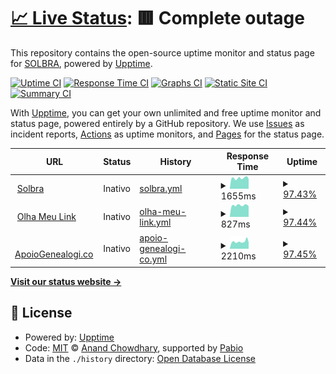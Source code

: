 # [📈 Live Status](https://solbra.github.io/status): <!--live status--> **🟥 Complete outage**

This repository contains the open-source uptime monitor and status page for [SOLBRA](https://www.solbra.com.br), powered by [Upptime](https://github.com/upptime/upptime).

[![Uptime CI](https://github.com/solbra/status/workflows/Uptime%20CI/badge.svg)](https://github.com/solbra/status/actions?query=workflow%3A%22Uptime+CI%22)
[![Response Time CI](https://github.com/solbra/status/workflows/Response%20Time%20CI/badge.svg)](https://github.com/solbra/status/actions?query=workflow%3A%22Response+Time+CI%22)
[![Graphs CI](https://github.com/solbra/status/workflows/Graphs%20CI/badge.svg)](https://github.com/solbra/status/actions?query=workflow%3A%22Graphs+CI%22)
[![Static Site CI](https://github.com/solbra/status/workflows/Static%20Site%20CI/badge.svg)](https://github.com/solbra/status/actions?query=workflow%3A%22Static+Site+CI%22)
[![Summary CI](https://github.com/solbra/status/workflows/Summary%20CI/badge.svg)](https://github.com/solbra/status/actions?query=workflow%3A%22Summary+CI%22)

With [Upptime](https://upptime.js.org), you can get your own unlimited and free uptime monitor and status page, powered entirely by a GitHub repository. We use [Issues](https://github.com/solbra/status/issues) as incident reports, [Actions](https://github.com/solbra/status/actions) as uptime monitors, and [Pages](https://solbra.github.io/status) for the status page.

<!--start: status pages-->
<!-- This summary is generated by Upptime (https://github.com/upptime/upptime) -->
<!-- Do not edit this manually, your changes will be overwritten -->
<!-- prettier-ignore -->
| URL | Status | History | Response Time | Uptime |
| --- | ------ | ------- | ------------- | ------ |
| <img alt="" src="https://icons.duckduckgo.com/ip3/solbra.com.br.ico" height="13"> [Solbra](https://solbra.com.br) | Inativo | [solbra.yml](https://github.com/solbra/status/commits/HEAD/history/solbra.yml) | <details><summary><img alt="Response time graph" src="./graphs/solbra/response-time-week.png" height="20"> 1655ms</summary><br><a href="https://status.solbra.com.br/history/solbra"><img alt="Response time 1813" src="https://img.shields.io/endpoint?url=https%3A%2F%2Fraw.githubusercontent.com%2Fsolbra%2Fstatus%2FHEAD%2Fapi%2Fsolbra%2Fresponse-time.json"></a><br><a href="https://status.solbra.com.br/history/solbra"><img alt="24-hour response time 1508" src="https://img.shields.io/endpoint?url=https%3A%2F%2Fraw.githubusercontent.com%2Fsolbra%2Fstatus%2FHEAD%2Fapi%2Fsolbra%2Fresponse-time-day.json"></a><br><a href="https://status.solbra.com.br/history/solbra"><img alt="7-day response time 1655" src="https://img.shields.io/endpoint?url=https%3A%2F%2Fraw.githubusercontent.com%2Fsolbra%2Fstatus%2FHEAD%2Fapi%2Fsolbra%2Fresponse-time-week.json"></a><br><a href="https://status.solbra.com.br/history/solbra"><img alt="30-day response time 1651" src="https://img.shields.io/endpoint?url=https%3A%2F%2Fraw.githubusercontent.com%2Fsolbra%2Fstatus%2FHEAD%2Fapi%2Fsolbra%2Fresponse-time-month.json"></a><br><a href="https://status.solbra.com.br/history/solbra"><img alt="1-year response time 1813" src="https://img.shields.io/endpoint?url=https%3A%2F%2Fraw.githubusercontent.com%2Fsolbra%2Fstatus%2FHEAD%2Fapi%2Fsolbra%2Fresponse-time-year.json"></a></details> | <details><summary><a href="https://status.solbra.com.br/history/solbra">97.43%</a></summary><a href="https://status.solbra.com.br/history/solbra"><img alt="All-time uptime 87.59%" src="https://img.shields.io/endpoint?url=https%3A%2F%2Fraw.githubusercontent.com%2Fsolbra%2Fstatus%2FHEAD%2Fapi%2Fsolbra%2Fuptime.json"></a><br><a href="https://status.solbra.com.br/history/solbra"><img alt="24-hour uptime 99.92%" src="https://img.shields.io/endpoint?url=https%3A%2F%2Fraw.githubusercontent.com%2Fsolbra%2Fstatus%2FHEAD%2Fapi%2Fsolbra%2Fuptime-day.json"></a><br><a href="https://status.solbra.com.br/history/solbra"><img alt="7-day uptime 97.43%" src="https://img.shields.io/endpoint?url=https%3A%2F%2Fraw.githubusercontent.com%2Fsolbra%2Fstatus%2FHEAD%2Fapi%2Fsolbra%2Fuptime-week.json"></a><br><a href="https://status.solbra.com.br/history/solbra"><img alt="30-day uptime 78.19%" src="https://img.shields.io/endpoint?url=https%3A%2F%2Fraw.githubusercontent.com%2Fsolbra%2Fstatus%2FHEAD%2Fapi%2Fsolbra%2Fuptime-month.json"></a><br><a href="https://status.solbra.com.br/history/solbra"><img alt="1-year uptime 87.59%" src="https://img.shields.io/endpoint?url=https%3A%2F%2Fraw.githubusercontent.com%2Fsolbra%2Fstatus%2FHEAD%2Fapi%2Fsolbra%2Fuptime-year.json"></a></details>
| <img alt="" src="https://icons.duckduckgo.com/ip3/olhameu.link.ico" height="13"> [Olha Meu Link](https://olhameu.link) | Inativo | [olha-meu-link.yml](https://github.com/solbra/status/commits/HEAD/history/olha-meu-link.yml) | <details><summary><img alt="Response time graph" src="./graphs/olha-meu-link/response-time-week.png" height="20"> 827ms</summary><br><a href="https://status.solbra.com.br/history/olha-meu-link"><img alt="Response time 1072" src="https://img.shields.io/endpoint?url=https%3A%2F%2Fraw.githubusercontent.com%2Fsolbra%2Fstatus%2FHEAD%2Fapi%2Folha-meu-link%2Fresponse-time.json"></a><br><a href="https://status.solbra.com.br/history/olha-meu-link"><img alt="24-hour response time 861" src="https://img.shields.io/endpoint?url=https%3A%2F%2Fraw.githubusercontent.com%2Fsolbra%2Fstatus%2FHEAD%2Fapi%2Folha-meu-link%2Fresponse-time-day.json"></a><br><a href="https://status.solbra.com.br/history/olha-meu-link"><img alt="7-day response time 827" src="https://img.shields.io/endpoint?url=https%3A%2F%2Fraw.githubusercontent.com%2Fsolbra%2Fstatus%2FHEAD%2Fapi%2Folha-meu-link%2Fresponse-time-week.json"></a><br><a href="https://status.solbra.com.br/history/olha-meu-link"><img alt="30-day response time 816" src="https://img.shields.io/endpoint?url=https%3A%2F%2Fraw.githubusercontent.com%2Fsolbra%2Fstatus%2FHEAD%2Fapi%2Folha-meu-link%2Fresponse-time-month.json"></a><br><a href="https://status.solbra.com.br/history/olha-meu-link"><img alt="1-year response time 1072" src="https://img.shields.io/endpoint?url=https%3A%2F%2Fraw.githubusercontent.com%2Fsolbra%2Fstatus%2FHEAD%2Fapi%2Folha-meu-link%2Fresponse-time-year.json"></a></details> | <details><summary><a href="https://status.solbra.com.br/history/olha-meu-link">97.44%</a></summary><a href="https://status.solbra.com.br/history/olha-meu-link"><img alt="All-time uptime 91.75%" src="https://img.shields.io/endpoint?url=https%3A%2F%2Fraw.githubusercontent.com%2Fsolbra%2Fstatus%2FHEAD%2Fapi%2Folha-meu-link%2Fuptime.json"></a><br><a href="https://status.solbra.com.br/history/olha-meu-link"><img alt="24-hour uptime 99.96%" src="https://img.shields.io/endpoint?url=https%3A%2F%2Fraw.githubusercontent.com%2Fsolbra%2Fstatus%2FHEAD%2Fapi%2Folha-meu-link%2Fuptime-day.json"></a><br><a href="https://status.solbra.com.br/history/olha-meu-link"><img alt="7-day uptime 97.44%" src="https://img.shields.io/endpoint?url=https%3A%2F%2Fraw.githubusercontent.com%2Fsolbra%2Fstatus%2FHEAD%2Fapi%2Folha-meu-link%2Fuptime-week.json"></a><br><a href="https://status.solbra.com.br/history/olha-meu-link"><img alt="30-day uptime 97.23%" src="https://img.shields.io/endpoint?url=https%3A%2F%2Fraw.githubusercontent.com%2Fsolbra%2Fstatus%2FHEAD%2Fapi%2Folha-meu-link%2Fuptime-month.json"></a><br><a href="https://status.solbra.com.br/history/olha-meu-link"><img alt="1-year uptime 91.75%" src="https://img.shields.io/endpoint?url=https%3A%2F%2Fraw.githubusercontent.com%2Fsolbra%2Fstatus%2FHEAD%2Fapi%2Folha-meu-link%2Fuptime-year.json"></a></details>
| <img alt="" src="https://icons.duckduckgo.com/ip3/apoiogenealogi.co.ico" height="13"> [ApoioGenealogi.co](https://apoiogenealogi.co) | Inativo | [apoio-genealogi-co.yml](https://github.com/solbra/status/commits/HEAD/history/apoio-genealogi-co.yml) | <details><summary><img alt="Response time graph" src="./graphs/apoio-genealogi-co/response-time-week.png" height="20"> 2210ms</summary><br><a href="https://status.solbra.com.br/history/apoio-genealogi-co"><img alt="Response time 2248" src="https://img.shields.io/endpoint?url=https%3A%2F%2Fraw.githubusercontent.com%2Fsolbra%2Fstatus%2FHEAD%2Fapi%2Fapoio-genealogi-co%2Fresponse-time.json"></a><br><a href="https://status.solbra.com.br/history/apoio-genealogi-co"><img alt="24-hour response time 2000" src="https://img.shields.io/endpoint?url=https%3A%2F%2Fraw.githubusercontent.com%2Fsolbra%2Fstatus%2FHEAD%2Fapi%2Fapoio-genealogi-co%2Fresponse-time-day.json"></a><br><a href="https://status.solbra.com.br/history/apoio-genealogi-co"><img alt="7-day response time 2210" src="https://img.shields.io/endpoint?url=https%3A%2F%2Fraw.githubusercontent.com%2Fsolbra%2Fstatus%2FHEAD%2Fapi%2Fapoio-genealogi-co%2Fresponse-time-week.json"></a><br><a href="https://status.solbra.com.br/history/apoio-genealogi-co"><img alt="30-day response time 2303" src="https://img.shields.io/endpoint?url=https%3A%2F%2Fraw.githubusercontent.com%2Fsolbra%2Fstatus%2FHEAD%2Fapi%2Fapoio-genealogi-co%2Fresponse-time-month.json"></a><br><a href="https://status.solbra.com.br/history/apoio-genealogi-co"><img alt="1-year response time 2248" src="https://img.shields.io/endpoint?url=https%3A%2F%2Fraw.githubusercontent.com%2Fsolbra%2Fstatus%2FHEAD%2Fapi%2Fapoio-genealogi-co%2Fresponse-time-year.json"></a></details> | <details><summary><a href="https://status.solbra.com.br/history/apoio-genealogi-co">97.45%</a></summary><a href="https://status.solbra.com.br/history/apoio-genealogi-co"><img alt="All-time uptime 91.76%" src="https://img.shields.io/endpoint?url=https%3A%2F%2Fraw.githubusercontent.com%2Fsolbra%2Fstatus%2FHEAD%2Fapi%2Fapoio-genealogi-co%2Fuptime.json"></a><br><a href="https://status.solbra.com.br/history/apoio-genealogi-co"><img alt="24-hour uptime 99.99%" src="https://img.shields.io/endpoint?url=https%3A%2F%2Fraw.githubusercontent.com%2Fsolbra%2Fstatus%2FHEAD%2Fapi%2Fapoio-genealogi-co%2Fuptime-day.json"></a><br><a href="https://status.solbra.com.br/history/apoio-genealogi-co"><img alt="7-day uptime 97.45%" src="https://img.shields.io/endpoint?url=https%3A%2F%2Fraw.githubusercontent.com%2Fsolbra%2Fstatus%2FHEAD%2Fapi%2Fapoio-genealogi-co%2Fuptime-week.json"></a><br><a href="https://status.solbra.com.br/history/apoio-genealogi-co"><img alt="30-day uptime 97.24%" src="https://img.shields.io/endpoint?url=https%3A%2F%2Fraw.githubusercontent.com%2Fsolbra%2Fstatus%2FHEAD%2Fapi%2Fapoio-genealogi-co%2Fuptime-month.json"></a><br><a href="https://status.solbra.com.br/history/apoio-genealogi-co"><img alt="1-year uptime 91.76%" src="https://img.shields.io/endpoint?url=https%3A%2F%2Fraw.githubusercontent.com%2Fsolbra%2Fstatus%2FHEAD%2Fapi%2Fapoio-genealogi-co%2Fuptime-year.json"></a></details>

<!--end: status pages-->

[**Visit our status website →**](https://solbra.github.io/status)

## 📄 License

- Powered by: [Upptime](https://github.com/upptime/upptime)
- Code: [MIT](./LICENSE) © [Anand Chowdhary](https://anandchowdhary.com), supported by [Pabio](https://pabio.com)
- Data in the `./history` directory: [Open Database License](https://opendatacommons.org/licenses/odbl/1-0/)
